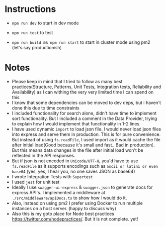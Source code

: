 # Instructions

- `npm run dev` to start in dev mode

- `npm run test` to test

- `npm run build && npm run start` to start in cluster mode using pm2 (let's say productionish)

# Notes

- Please keep in mind that I tried to follow as many best practices(Structure, Patterns, Unit Tests, Integration tests, Reliability and Availability) as I can withing the very very limited time I can spend on this
- I know that some dependencies can be moved to dev deps, but i haven't done this due to time constraints
- I included functionality for search alone, didn't have time to implement sort functionality. But I included a comment in the Data Provider, trying to explain how I would implement that functionality in 1-2 lines.
- I have used dynamic `import` to load json file. I would never load json files into express and serve them in production. This is for pure convenience. But instead of using `fs.readFile`, I used import as it would cache the file after initial load(Good because it's small and fast.. Bad in production). But this means data changes in the file after initial load won't be reflected in the API responses.
- But if json is not encoded in `Unicode/UTF-8`, you'd have to use `fs.readFile` as it supports encodings such as `ascii or latin1 or even base64` (yes, yes, I hear you, no one saves JSON as base64)
- I wrote Integration Tests with `Supertest`
- I used `jest` for unit test
- Ideally I use `swagger-ui-express` & `swagger.json` to generate docs for express API's. I implemented a middleware at `./src/middleware/apiDocs.ts` to show how I would do it.
- Also, instead on using pm2 I prefer using Docker to run multiple instances on a host server. (happy to discuss why)
- Also this is my goto place for Node best practices https://twitter.com/nodepractices/. But it is not complete. yet!
